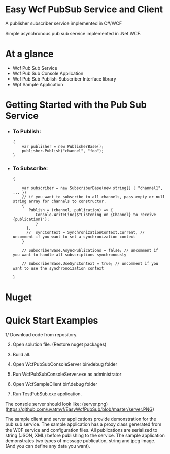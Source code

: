 # Easy Wcf PubSub Service and Client
A publisher subscriber service implemented in C#/WCF

Simple asynchronous pub sub service implemented in .Net WCF.

<h1>At a glance</h1>
<ul>
<li>Wcf Pub Sub Service</li>
<li>Wcf Pub Sub Console Application</li>
<li>Wcf Pub Sub Publish-Subscriber Interface library</li>
  <li>Wpf Sample Application</li>
</ul>
<h1>Getting Started with the Pub Sub Service</h1>
<ul>
  <li><h3>To Publish:</h3>
    
    {        
        var publisher = new PublisherBase();    
        publisher.Publish("channel", "foo");
    }
    
  </li>
  <li><h3>To Subscribe:</h3>
    
    {
        
        var subscriber = new SubscriberBase(new string[] { "channel1", ... })
        // if you want to subscribe to all channels, pass empty or null string array for channels to constructor.
        {
           Publish = (channel, publication) => { 
              Console.WriteLine($"Listening on {Channel} to receive {publication}");              
              }
          },                                                      
          //  syncContext = SynchronizationContext.Current, // uncomment if you want to set a synchronization context
        }       
                
        // SubscriberBase.AsyncPublications = false; // uncomment if you want to handle all subscriptions synchronously
        
        // SubscriberBase.UseSyncContext = true; // uncomment if you want to use the synchronoization context 
        
    }
    
  </li>
</ul>

<h1>Nuget</h1>
<h1>Quick Start Examples</h1>
1/ Download code from repository. 

2. Open solution file. (Restore nuget packages)

3. Build all.

4. Open WcfPubSubConsoleServer bin\debug folder

5. Run WcfPubSubConsoleServer.exe as administrator

6. Open WcfSampleClient bin\debug folder

7. Run TestPubSub.exe application.

The console server should look like:
(server.png)
(https://github.com/uvatmvf/EasyWcfPubSub/blob/master/server.PNG)

The sample client and server applications provide demonstration for the pub sub service.
The sample application has a proxy class generated from the WCF service and configuration files. 
All publications are serialized to string (JSON, XML) before publishing to the service.
The sample application demonstrates two types of message publication, string and jpeg image. (And you can define any 
data you want).

